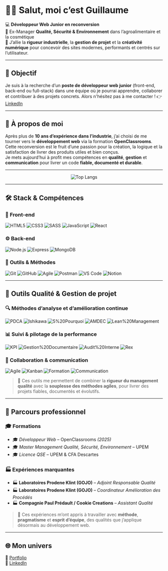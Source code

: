 # 👋🏻 Salut, moi c’est Guillaume

💻 **Développeur Web Junior en reconversion**  
🔧 Ex-Manager **Qualité, Sécurité & Environnement** dans l’agroalimentaire et la cosmétique  
🎯 J’allie la **rigueur industrielle**, la **gestion de projet** et la **créativité numérique** pour concevoir des sites modernes, performants et centrés sur l’utilisateur.

---

## 🎯 Objectif

Je suis à la recherche d’un **poste de développeur web junior** (front-end, back-end ou full-stack) dans une équipe où je pourrai apprendre, collaborer et contribuer à des projets concrets.
Alors n'hésitez pas à me contacter ! 👉 [LinkedIn](https://www.linkedin.com/in/guillaume-louail-01537a109/)

---

## 🚀 À propos de moi

Après plus de **10 ans d’expérience dans l’industrie**, j’ai choisi de me tourner vers le **développement web** via la formation **OpenClassrooms**.  
Cette reconversion est le fruit d’une passion pour la création, la logique et la satisfaction de livrer des produits utiles et bien conçus.  
Je mets aujourd’hui à profit mes compétences en **qualité**, **gestion** et **communication** pour livrer un code **fiable, documenté et durable**.  

---

<div align="center">

![Top Langs](https://github-readme-stats.vercel.app/api/top-langs/?username=loukys&layout=compact&theme=react)

</div>

---

## 🛠️ Stack & Compétences

### 🧩 **Front-end**
![HTML5](https://img.shields.io/badge/HTML5-E34F26?style=for-the-badge&logo=html5&logoColor=white)
![CSS3](https://img.shields.io/badge/CSS3-1572B6?style=for-the-badge&logo=css3&logoColor=white)
![SASS](https://img.shields.io/badge/Sass-CC6699?style=for-the-badge&logo=sass&logoColor=white)
![JavaScript](https://img.shields.io/badge/JavaScript-323330?style=for-the-badge&logo=javascript)
![React](https://img.shields.io/badge/React-20232A?style=for-the-badge&logo=react&logoColor=61DAFB)

### ⚙️ **Back-end**
![Node.js](https://img.shields.io/badge/Node.js-43853D?style=for-the-badge&logo=node.js&logoColor=white)
![Express](https://img.shields.io/badge/Express.js-404D59?style=for-the-badge)
![MongoDB](https://img.shields.io/badge/MongoDB-4EA94B?style=for-the-badge&logo=mongodb&logoColor=white)

### 🧰 **Outils & Méthodes**
![Git](https://img.shields.io/badge/Git-F05032?style=for-the-badge&logo=git&logoColor=white)
![GitHub](https://img.shields.io/badge/GitHub-181717?style=for-the-badge&logo=github)
![Agile](https://img.shields.io/badge/Agile%20%2F%20Scrum-2496ED?style=for-the-badge&logo=trello&logoColor=white)
![Postman](https://img.shields.io/badge/Postman-FF6C37?style=for-the-badge&logo=postman&logoColor=white)
![VS Code](https://img.shields.io/badge/VS_Code-0078D4?style=for-the-badge&logo=visual-studio-code&logoColor=white)
![Notion](https://img.shields.io/badge/Notion-000000?style=for-the-badge&logo=notion&logoColor=white)

---

## 🧠 Outils Qualité & Gestion de projet

### 🔍 **Méthodes d’analyse et d’amélioration continue**
![PDCA](https://img.shields.io/badge/PDCA%20Cycle-0078D7?style=for-the-badge&logo=leanpub&logoColor=white)
![Ishikawa](https://img.shields.io/badge/Ishikawa%20Diagram-009688?style=for-the-badge&logo=diagram&logoColor=white)
![5%20Pourquoi](https://img.shields.io/badge/5%20Pourquoi-00BFA6?style=for-the-badge&logo=askubuntu&logoColor=white)
![AMDEC](https://img.shields.io/badge/AMDEC%20%2F%20FMEA-3366CC?style=for-the-badge&logo=googlesheets&logoColor=white)
![Lean%20Management](https://img.shields.io/badge/Lean%20Management-4CAF50?style=for-the-badge&logo=googleanalytics&logoColor=white)

### 📊 **Suivi & pilotage de la performance**
![KPI](https://img.shields.io/badge/Indicateurs%20%2F%20KPI-FF9800?style=for-the-badge&logo=bar-chart&logoColor=white)
![Gestion%20Documentaire](https://img.shields.io/badge/Gestion%20Documentaire-795548?style=for-the-badge&logo=bookstack&logoColor=white)
![Audit%20Interne](https://img.shields.io/badge/Audits%20Internes-607D8B?style=for-the-badge&logo=search&logoColor=white)
![Rex](https://img.shields.io/badge/Retours%20d'expérience-9C27B0?style=for-the-badge&logo=discourse&logoColor=white)

### 🤝 **Collaboration & communication**
![Agile](https://img.shields.io/badge/Agile%20%2F%20Scrum-2496ED?style=for-the-badge&logo=trello&logoColor=white)
![Kanban](https://img.shields.io/badge/Kanban-0079BF?style=for-the-badge&logo=kanban&logoColor=white)
![Formation](https://img.shields.io/badge/Formation%20&%20Sensibilisation-8BC34A?style=for-the-badge&logo=readthedocs&logoColor=white)
![Communication](https://img.shields.io/badge/Communication%20Equipe-03A9F4?style=for-the-badge&logo=slack&logoColor=white)

> 🧠 Ces outils me permettent de combiner la **rigueur du management qualité** avec la **souplesse des méthodes agiles**, pour livrer des projets fiables, documentés et évolutifs.

---

## 💼 Parcours professionnel

### 🎓 **Formations**
- 🎓 *Développeur Web* – OpenClassrooms *(2025)*
- 🎓 *Master Management Qualité, Sécurité, Environnement* – UPEM  
- 🎓 *Licence QSE* – UPEM & CFA Descartes  

### 🏭 **Expériences marquantes**
- 🏭 **Laboratoires Prodene Klint (GOJO)** – *Adjoint Responsable Qualité*
- 🏭 **Laboratoires Prodene Klint (GOJO)** – *Coordinateur Amélioration des Procédés*
- 🏭 **Compagnie Paul Prédault / Cookie Creations** – *Assistant Qualité*

> 💼 Ces expériences m’ont appris à travailler avec **méthode**, **pragmatisme** et **esprit d’équipe**, des qualités que j’applique désormais au développement web.

---

## 🌐 Mon univers

🎨 [Portfolio](https://loukys.github.io/Portfolio)  
💼 [LinkedIn](https://www.linkedin.com/in/guillaume-louail-01537a109/)

